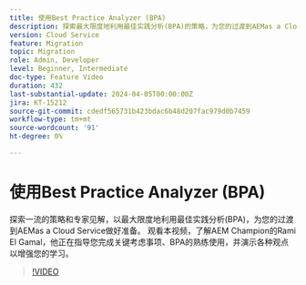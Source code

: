 ```yaml
---
title: 使用Best Practice Analyzer (BPA)
description: 探索最大限度地利用最佳实践分析(BPA)的策略，为您的过渡到AEMas a Cloud Service做好准备。
version: Cloud Service
feature: Migration
topic: Migration
role: Admin, Developer
level: Beginner, Intermediate
doc-type: Feature Video
duration: 432
last-substantial-update: 2024-04-05T00:00:00Z
jira: KT-15212
source-git-commit: cdedf565731b423bdac6b48d207fac979d0b7459
workflow-type: tm+mt
source-wordcount: '91'
ht-degree: 0%

---
```



# 使用Best Practice Analyzer (BPA)

探索一流的策略和专家见解，以最大限度地利用最佳实践分析(BPA)，为您的过渡到AEMas a Cloud Service做好准备。 观看本视频，了解AEM Champion的Rami El Gamal，他正在指导您完成关键考虑事项、BPA的熟练使用，并演示各种观点以增强您的学习。

>[!VIDEO](https://video.tv.adobe.com/v/3428022/?learn=on)

